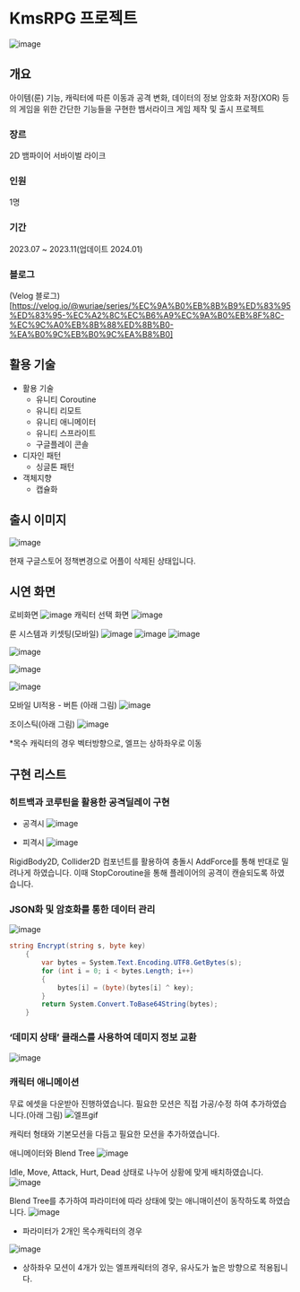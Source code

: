 # KmsRPG 프로젝트
 ![image](https://github.com/user-attachments/assets/20e28b7d-7533-4af3-88b8-931a88ceeaec)

## 개요
아이템(룬) 기능, 캐릭터에 따른 이동과 공격 변화, 데이터의 정보 암호화 저장(XOR) 등의 게임을 위한 간단한 기능들을 구현한 뱀서라이크 게임 제작 및 출시 프로젝트

### 장르
2D 뱀파이어 서바이벌 라이크

### 인원
1명

### 기간
2023.07 ~ 2023.11(업데이트 2024.01)

### 블로그
(Velog 블로그)[https://velog.io/@wuriae/series/%EC%9A%B0%EB%8B%B9%ED%83%95%ED%83%95-%EC%A2%8C%EC%B6%A9%EC%9A%B0%EB%8F%8C-%EC%9C%A0%EB%8B%88%ED%8B%B0-%EA%B0%9C%EB%B0%9C%EA%B8%B0]

## 활용 기술
- 활용 기술
    - 유니티 Coroutine
    - 유니티 리모트
    - 유니티 애니메이터
    - 유니티 스프라이트
    - 구글플레이 콘솔
- 디자인 패턴
    - 싱글톤 패턴
- 객체지향
    - 캡슐화
 
## 출시 이미지
![image](https://github.com/user-attachments/assets/a014ed85-b66e-4269-9090-352af53bf830)

현재 구글스토어 정책변경으로 어플이 삭제된 상태입니다.

## 시연 화면
로비화면
![image](https://github.com/user-attachments/assets/d40fd1bf-a40a-4a21-8168-f753439b504e)
캐릭터 선택 화면
![image](https://github.com/user-attachments/assets/288cf2ed-7ad3-4921-8c49-08c69c23d077)


룬 시스템과 키셋팅(모바일)
![image](https://github.com/user-attachments/assets/72c2f812-d7b7-48dc-a255-bcfff3ac628c)
![image](https://github.com/user-attachments/assets/e8be58e6-e127-4887-ba0d-4557d71951a3)
![image](https://github.com/user-attachments/assets/b06cbff7-0f8f-494d-be4c-73f8b518b932)



![image](https://github.com/user-attachments/assets/e7a56a4d-cc6b-4bb0-b271-303391be5c56)

![image](https://github.com/user-attachments/assets/9c43d777-b326-4fc6-b63a-9a98bbbd34c5)

![image](https://github.com/user-attachments/assets/0c9d83dd-1195-41ff-9325-e16361aaab5c)

모바일 UI적용 - 버튼 (아래 그림)
![image](https://github.com/user-attachments/assets/a81cf48f-c2c2-4ef0-83b5-3b10c5963682)

조이스틱(아래 그림)
![image](https://github.com/user-attachments/assets/0efc0cfe-c76c-4977-a58e-13b426927c7c)


*목수 캐릭터의 경우 벡터방향으로, 엘프는 상하좌우로 이동

## 구현 리스트
### 히트백과 코루틴을 활용한 공격딜레이 구현
- 공격시
![image](https://github.com/user-attachments/assets/745dae7e-040d-492e-aed8-66ca899c4d59)

- 피격시
![image](https://github.com/user-attachments/assets/382ee8b9-26de-4d5e-bea4-c0aafe969c00)

RigidBody2D, Collider2D 컴포넌트를 활용하여 충돌시 AddForce를 통해 반대로 밀려나게 하였습니다. 이때 StopCoroutine을 통해 플레이어의 공격이 캔슬되도록 하였습니다.

### JSON화 및 암호화를 통한 데이터 관리
![image](https://github.com/user-attachments/assets/d77848e3-079a-4570-8c0f-84442d867fa8)


```csharp
string Encrypt(string s, byte key)
	{
		var bytes = System.Text.Encoding.UTF8.GetBytes(s);
		for (int i = 0; i < bytes.Length; i++)
		{
			bytes[i] = (byte)(bytes[i] ^ key);
		}
		return System.Convert.ToBase64String(bytes);
	}
```

### ‘데미지 상태’ 클래스를 사용하여 데미지 정보 교환
![image](https://github.com/user-attachments/assets/498faa3b-19ed-48fe-8c81-b12724aa86d4)

### 캐릭터 애니메이션
무료 에셋을 다운받아 진행하였습니다. 필요한 모션은 직접 가공/수정 하여 추가하였습니다.(아래 그림)
![엘프gif](https://github.com/user-attachments/assets/c95c90af-69a8-48b8-90fd-8975c117835d)

캐릭터 형태와 기본모션을 다듬고 필요한 모션을 추가하였습니다.

애니메이터와 Blend Tree
![image](https://github.com/user-attachments/assets/a0a4f35f-7356-4147-8f45-e0ec18bdd215)

Idle, Move, Attack, Hurt, Dead 상태로 나누어 상황에 맞게 배치하였습니다.
![image](https://github.com/user-attachments/assets/5c8488a8-ab31-4ff6-a7ea-e601837e5e48)

Blend Tree를 추가하여 파라미터에 따라 상태에 맞는 애니매이션이 동작하도록 하였습니다. 
![image](https://github.com/user-attachments/assets/e3cc7378-1d86-49ab-ac6d-2890e92ee5d5)
- 파라미터가 2개인 목수캐릭터의 경우
  
![image](https://github.com/user-attachments/assets/4896baf3-86da-4813-8c3b-f292dd926ab5)
- 상하좌우 모션이 4개가 있는 엘프캐릭터의 경우, 유사도가 높은 방향으로 적용됩니다.
